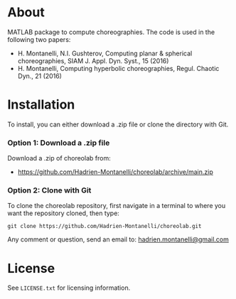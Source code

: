 # About
MATLAB package to compute choreographies. The code is used in the following two papers:
- H. Montanelli, N.I. Gushterov, Computing planar & spherical choreographies, SIAM J. Appl. Dyn. Syst., 15 (2016)
- H. Montanelli, Computing hyperbolic choreographies, Regul. Chaotic Dyn., 21 (2016) 

# Installation

To install, you can either download a .zip file or clone the directory with Git.

### Option 1: Download a .zip file

Download a .zip of choreolab from:

- https://github.com/Hadrien-Montanelli/choreolab/archive/main.zip

### Option 2: Clone with Git

To clone the choreolab repository, first navigate in a terminal to where you want the repository cloned, then type:
```
git clone https://github.com/Hadrien-Montanelli/choreolab.git
```

Any comment or question, send an email to: hadrien.montanelli@gmail.com

# License
See `LICENSE.txt` for licensing information.
